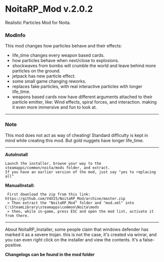 # **NoitaRP_Mod v.2.0.2**
 Realistic Particles Mod for Noita.


### **ModInfo**
This mod changes how particles behave and their effects:

* life_time changes every weapon based cards.
* how particles behave when next/close to explosions.
* shockwaves from bombs will crumble the world and leave behind more particles on the ground.
* jetpack has new particle effect.
* some small game changing reworks.
* replaces fake particles, with real interactive particles with longer life_time.
* weapons based cards now have different arguments attached to their particle emitter, like:
Wind effects, spiral forces, and interaction. making it even more immersive and fun to look at.

---

### **Note**
This mod does not act as way of cheating!
Standard difficulty is kept in mind while creating this mod.
But gold nuggets have longer life_time.

-----

 **AutoInstall**

```**Installer:**
Launch the installer, browse your way to the steamapps/common/noita/mods folder, and extract.
If you have an earlier version of the mod, just say "yes to replacing all"
```


**ManualInstall:**
```
 First download the zip from this link: https://github.com/V4XI5/NoitaRP_Mod/archive/master.zip
 > Then extract the "NoitaRP_Mod" folder and "mod.xml" into C:\SteamLibrary\steamapps\common\Noita\mods
 > then, while in-game, press ESC and open the mod list, activate it from there.
```
-----

 About NoitaRP_Installer, some people claim that windows defender has marked it as a severe trojan.
this is not the case, it's created via winrar, and you can even right click on the installer
and view the contents. It's a false-positive.




**Changelogs can be found in the mod folder**
